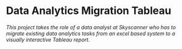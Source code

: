 # Data Analytics Migration Tableau

###### This project takes the role of a data analyst at Skyscanner who has to migrate existing data analytics tasks from an excel based system to a visually interactive Tableau report.  
